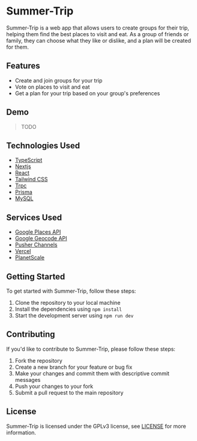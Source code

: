 # Summer-Trip

Summer-Trip is a web app that allows users to create groups for their trip, helping them find the best places to visit and eat. As a group of friends or family, they can choose what they like or dislike, and a plan will be created for them.

## Features

- Create and join groups for your trip
- Vote on places to visit and eat
- Get a plan for your trip based on your group's preferences

## Demo

> TODO

## Technologies Used

- [TypeScript](https://www.typescriptlang.org/)
- [Nextjs](https://nextjs.org/)
- [React](https://reactjs.org/)
- [Tailwind CSS](https://tailwindcss.com/)
- [Trpc](https://trpc.io/)
- [Prisma](https://www.prisma.io/)
- [MySQL](https://www.mysql.com/)

## Services Used

- [Google Places API](https://developers.google.com/places/web-service/overview)
- [Google Geocode API](https://developers.google.com/maps/documentation/geocoding/overview)
- [Pusher Channels](https://pusher.com/channels)
- [Vercel](https://vercel.com/)
- [PlanetScale](https://planetscale.com/)

## Getting Started

To get started with Summer-Trip, follow these steps:

1. Clone the repository to your local machine
2. Install the dependencies using `npm install`
3. Start the development server using `npm run dev`

## Contributing

If you'd like to contribute to Summer-Trip, please follow these steps:

1. Fork the repository
2. Create a new branch for your feature or bug fix
3. Make your changes and commit them with descriptive commit messages
4. Push your changes to your fork
5. Submit a pull request to the main repository

## License

Summer-Trip is licensed under the GPLv3 license, see [LICENSE](/LICENCE) for more information.